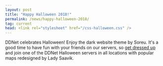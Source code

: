 ```yaml
---
layout: post
title: "Happy Halloween 2018!"
permalink: /news/happy-halloween-2018/
tag: current
head: <link rel="stylesheet" href="/css-halloween.css" />
---
```

DDNet celebrates Halloween! Enjoy the dark website theme by Soreu.
It's a good time to have fun with your friends on our servers, so <a href="/skins/index.php?search=halloween">get dressed up</a> and join one of the DDNet Halloween servers in all locations with popular maps redesigned by Lady Saavik.

